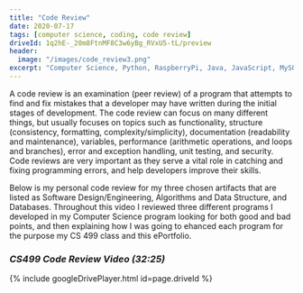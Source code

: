 ```yaml
---
title: "Code Review"
date: 2020-07-17
tags: [computer science, coding, code review]
driveId: 1q2hE-_20m8FtnMF8C3w6yBg_RVxU5-tL/preview
header:
  image: "/images/code_review3.png"
excerpt: "Computer Science, Python, RaspberryPi, Java, JavaScript, MySQL"
---
```


A code review is an examination (peer review) of a program that attempts to find and fix mistakes that a developer may have written during the initial stages of development. The code review can focus on many different things, but usually focuses on topics such as  functionality, structure (consistency, formatting, complexity/simplicity), documentation (readability and maintenance), variables, performance (arithmetic operations, and loops and branches), error and exception handling, unit testing, and security. Code reviews are very important as they serve a vital role in catching and fixing programming errors, and help developers improve their skills.

Below is my personal code review for my three chosen artifacts that are listed as Software Design/Engineering, Algorithms and Data Structure, and Databases. Throughout this video I reviewed three different programs I developed in my Computer Science program looking for both good and bad points, and then explaining how I was going to ehanced each program for the purpose my CS 499 class and this ePortfolio.

### *CS499 Code Review Video (32:25)*

{% include googleDrivePlayer.html id=page.driveId %}
